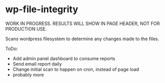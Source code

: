 # wp-file-integrity

WORK IN PROGRESS. RESULTS WILL SHOW IN PAGE HEADER, NOT FOR PRODUCTION USE.

Scans wordpress filesystem to determine any changes made to the files.

ToDo:
- Add admin panel dashboard to consume reports
- Send email report daily
- Change initial scan to happen on cron, instead of page load
- probably more